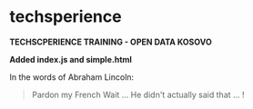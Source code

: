 # techsperience

**TECHSCPERIENCE TRAINING - OPEN DATA KOSOVO**

**Added index.js and simple.html**


In the words of Abraham Lincoln:

> Pardon my French 
> Wait ... He didn't actually said that ... ! 

